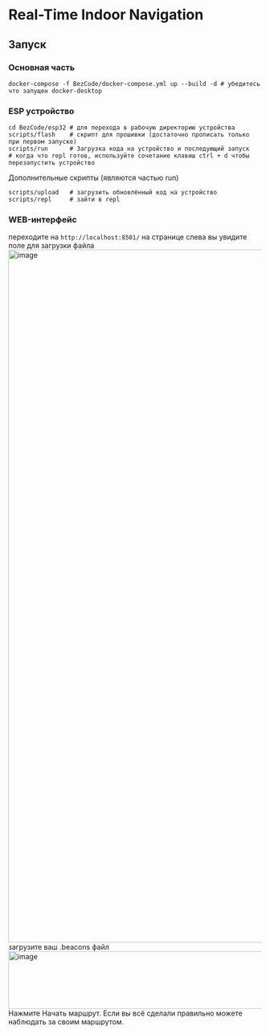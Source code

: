 # Real-Time Indoor Navigation
## Запуск
### Основная часть
```
docker-compose -f BezCode/docker-compose.yml up --build -d # убедитесь что запущен docker-desktop
```
### ESP устройство
```
cd BezCode/esp32 # для перехода в рабочую директорию устройства
scripts/flash    # скрипт для прошивки (достаточно прописать только при первом запуске)
scripts/run      # Загрузка кода на устройство и последующий запуск
# когда что repl готов, используйте сочетание клавиш ctrl + d чтобы перезапустить устройство
```
Дополнительные скрипты (являются частью run)
```
scripts/upload   # загрузить обновлённый код на устройство
scripts/repl     # зайти в repl
```
### WEB-интерфейс
переходите на ```http://localhost:8501/```
на странице слева вы увидите поле для загрузки файла
<img width="2480" height="1380" alt="image" src="https://github.com/user-attachments/assets/82058417-085a-46e7-83d0-3ab8b006f6f3" />
загрузите ваш .beacons файл
<img width="1073" height="115" alt="image" src="https://github.com/user-attachments/assets/aaa5b027-8bd8-4d31-88ca-0141eb2c9cbc" />
Нажмите Начать маршрут.
Если вы всё сделали правильно можете наблюдать за своим маршрутом.
